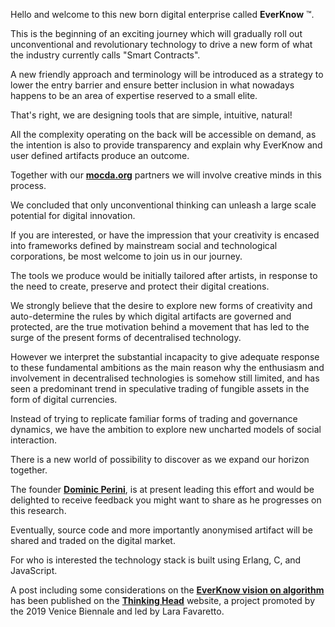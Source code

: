       
Hello and welcome to this new born digital enterprise called **EverKnow** &trade;.

This is the beginning of an exciting journey which will gradually roll out unconventional and revolutionary technology to drive a new form of what the industry currently calls "Smart Contracts".

A new friendly approach and terminology will be introduced as a strategy to lower the entry barrier and ensure better inclusion in what nowadays happens to be an area of expertise reserved to a small elite.

That's right, we are designing tools that are simple, intuitive, natural!

All the complexity operating on the back will be accessible on demand, as the intention is also to provide transparency and explain why EverKnow and user defined artifacts produce an outcome.

Together with our **[mocda.org](https://mocda.org)** partners we will involve creative minds in this process.

We concluded that only unconventional thinking can unleash a large scale potential for digital innovation.

If you are interested, or have the impression that your creativity is encased into frameworks defined by mainstream social and technological corporations, be most welcome to join us in our journey.

The tools we produce would be initially tailored after artists, in response to the need to create, preserve and protect their digital creations.

We strongly believe that the desire to explore new forms of creativity and auto-determine the rules by which digital artifacts are governed and protected, are the true motivation behind a movement that has led to the surge of the present forms of decentralised technology.

However we interpret the substantial incapacity to give adequate response to these fundamental ambitions as the main reason why the enthusiasm and involvement in decentralised technologies is somehow still limited, and has seen a predominant trend in speculative trading of fungible assets in the form of digital currencies.

Instead of trying to replicate familiar forms of trading and governance dynamics, we have the ambition to explore new uncharted models of social interaction.

There is a new world of possibility to discover as we expand our horizon together.

The founder **[Dominic Perini](https://www.linkedin.com/in/dominic-perini-83540722/)**, is at present leading this effort and would be delighted to receive feedback you might want to share as he progresses on this research.

Eventually, source code and more importantly anonymised artifact will be shared and traded on the digital market.

For who is interested the technology stack is built using Erlang, C, and JavaScript.

A post including some considerations on the **[EverKnow vision on algorithm](https://github.com/domhaobaobao/everknow-website/blob/master/Venice-Biennale-on-ALGORITHM.md)** has been published on the **[Thinking Head](http://www.thinking-head.net)** website, a project promoted by the 2019 Venice Biennale and led by Lara Favaretto.
    